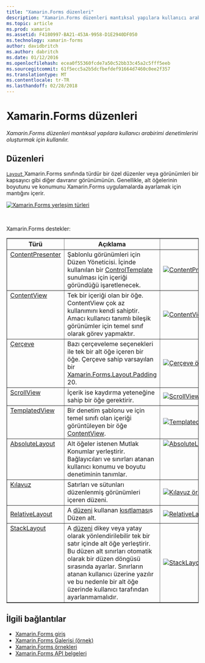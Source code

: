 ```yaml
---
title: "Xamarin.Forms düzenleri"
description: "Xamarin.Forms düzenleri mantıksal yapılara kullanıcı arabirimi denetimlerini oluşturmak için kullanılır."
ms.topic: article
ms.prod: xamarin
ms.assetid: F4180997-BA21-453A-9958-D1E2940DF050
ms.technology: xamarin-forms
author: davidbritch
ms.author: dabritch
ms.date: 01/12/2016
ms.openlocfilehash: ecea0f55360fcde7a50c52bb33c45a2c5fff5eeb
ms.sourcegitcommit: 61f5ecc5a2b5dcfbefdef91664d7460c0ee2f357
ms.translationtype: MT
ms.contentlocale: tr-TR
ms.lasthandoff: 02/28/2018
---
```

# <a name="xamarinforms-layouts"></a>Xamarin.Forms düzenleri

_Xamarin.Forms düzenleri mantıksal yapılara kullanıcı arabirimi denetimlerini oluşturmak için kullanılır._

<style>.tableimg { max-width: none !important;}</style>

## <a name="layouts"></a>Düzenleri

[ `Layout` ](https://developer.xamarin.com/api/type/Xamarin.Forms.Layout) Xamarin.Forms sınıfında türdür bir özel düzenler veya görünümleri bir kapsayıcı gibi diğer davranır görünümünün. Genellikle, alt öğelerinin boyutunu ve konumunu Xamarin.Forms uygulamalarda ayarlamak için mantığını içerir.

 [ ![](layouts-images/layouts-sml.png "Xamarin.Forms yerleşim türleri")](layouts-images/layouts.png "Xamarin.Forms yerleşim türleri")

<br clear="all" />

Xamarin.Forms destekler:

<table align="center" border="1" cellpadding="1" cellspacing="1">
<thead>
    <th>
      <strong>Türü</strong>
    </th>
    <th>
      <strong>Açıklama</strong>
    </th>
    <th style="min-width:400px">
      <strong>ekran görüntüsü</strong>
    </th>
  </thead>
  <tbody>
  <tr>
    <td valign="top">
      <a href="https://developer.xamarin.com/api/type/Xamarin.Forms.ContentPresenter/">ContentPresenter</a>
    </td>
    <td valign="top">
Şablonlu görünümleri için Düzen Yöneticisi. İçinde kullanılan bir <a href="https://developer.xamarin.com/api/type/Xamarin.Forms.ControlTemplate/">ControlTemplate</a> sunulması için içeriği göründüğü işaretlenecek.
    </td>
    <td>
    <a href="https://github.com/xamarin/xamarin-forms-samples/blob/master/Templates/ControlTemplates/SimpleTheme/SimpleTheme/App.xaml"><img src="layouts-images/ContentPresenter.png" title="ContentPresenter örneği" class="tableimg">
    </a></td>
  </tr>
  <tr>
    <td valign="top">
      <a href="https://developer.xamarin.com/api/type/Xamarin.Forms.ContentView/">ContentView</a>
    </td>
    <td valign="top">
Tek bir içeriği olan bir öğe. ContentView çok az kullanımını kendi sahiptir. Amacı kullanıcı tanımlı bileşik görünümler için temel sınıf olarak görev yapmaktır.
    </td>
    <td>
    <a href="https://github.com/xamarin/xamarin-forms-samples/blob/master/FormsGallery/FormsGallery/FormsGallery/ContentViewDemoPage.cs"><img src="layouts-images/ContentView.png" title="ContentView örneği" class="tableimg">
    </a></td>
  </tr>
  <tr>
    <td valign="top">
      <a href="https://developer.xamarin.com/api/type/Xamarin.Forms.Frame/">Çerçeve</a>
    </td>
    <td valign="top">
Bazı çerçeveleme seçenekleri ile tek bir alt öğe içeren bir öğe. Çerçeve sahip varsayılan bir <a href="https://developer.xamarin.com/api/property/Xamarin.Forms.Layout.Padding/">Xamarin.Forms.Layout.Padding</a> 20.
    </td>
    <td>
    <a href="https://github.com/xamarin/xamarin-forms-samples/blob/master/FormsGallery/FormsGallery/FormsGallery/FrameDemoPage.cs"><img src="layouts-images/Frame.png" title="Çerçeve örneği" class="tableimg">
    </a></td>
  </tr>
  <tr>
    <td valign="top">
      <a href="https://developer.xamarin.com/api/type/Xamarin.Forms.ScrollView/">ScrollView</a>
    </td>
    <td valign="top">
İçerik ise kaydırma yeteneğine sahip bir öğe gerektirir.
    </td>
    <td>
    <a href="https://github.com/xamarin/xamarin-forms-samples/blob/master/FormsGallery/FormsGallery/FormsGallery/ScrollViewDemoPage.cs"><img src="layouts-images/ScrollView.png" title="ScrollView örneği" class="tableimg">
    </a></td>
  </tr>
  <tr>
    <td valign="top">
      <a href="https://developer.xamarin.com/api/type/Xamarin.Forms.TemplatedView/">TemplatedView</a>
    </td>
    <td valign="top">
Bir denetim şablonu ve için temel sınıfı olan içeriği görüntüleyen bir öğe <a href=""/api/type/Xamarin.Forms.ContentView/">ContentView</a>.
    </td>
    <td>
    <a href="https://github.com/xamarin/xamarin-forms-samples/tree/master/Templates/ControlTemplates/"><img src="layouts-images/TemplatedView.png" title="TemplatedView örneği" class="tableimg">
    </a></td>
  </tr>
  <tr>
    <td valign="top">
      <a href="https://developer.xamarin.com/api/type/Xamarin.Forms.AbsoluteLayout/">AbsoluteLayout</a>
    </td>
    <td valign="top">
Alt öğeler istenen Mutlak Konumlar yerleştirir. Bağlayıcıları ve sınırları atanan kullanıcı konumu ve boyutu denetiminin tanımlar.
    </td>
    <td valign="top">
      <a href="https://github.com/xamarin/xamarin-forms-samples/blob/master/FormsGallery/FormsGallery/FormsGallery/AbsoluteLayoutDemoPage.cs"><img src="layouts-images/AbsoluteLayout.png" title="AbsoluteLayout örneği" class="tableimg">
    </a></td>
  </tr>
  <tr>
    <td valign="top">
      <a href="https://developer.xamarin.com/api/type/Xamarin.Forms.Grid/">Kılavuz</a>
    </td>
    <td valign="top">
Satırları ve sütunları düzenlenmiş görünümleri içeren düzeni.
    </td>
    <td>
    <a href="https://github.com/xamarin/xamarin-forms-samples/blob/master/FormsGallery/FormsGallery/FormsGallery/GridDemoPage.cs"><img src="layouts-images/Grid.png" title="Kılavuz örneği" class="tableimg">
    </a></td>
  </tr>
  <tr>
    <td>
      <a href="https://developer.xamarin.com/api/type/Xamarin.Forms.RelativeLayout/">RelativeLayout</a>
    </td>
    <td valign="top">
A <a href="https://developer.xamarin.com/api/type/Xamarin.Forms.Layout/%601">düzeni</a> kullanan <a href="https://developer.xamarin.com/api/type/Xamarin.Forms.Constraint/">kısıtlaması</a>s Düzen alt.
    </td>
    <td>
    <a href="https://github.com/xamarin/xamarin-forms-samples/blob/master/FormsGallery/FormsGallery/FormsGallery/RelativeLayoutDemoPage.cs"><img src="layouts-images/RelativeLayout.png" title="RelativeLayout örneği" class="tableimg">
    </a></td>
  </tr>
  <tr>
    <td valign="top">
      <a href="https://developer.xamarin.com/api/type/Xamarin.Forms.StackLayout/">StackLayout</a>
    </td>
    <td valign="top">
A <a href="https://developer.xamarin.com/api/type/Xamarin.Forms.Layout/">düzeni</a> dikey veya yatay olarak yönlendirilebilir tek bir satır içinde alt öğe yerleştirir. Bu düzen alt sınırları otomatik olarak bir düzen döngüsü sırasında ayarlar. Sınırların atanan kullanıcı üzerine yazılır ve bu nedenle bir alt öğe üzerinde kullanıcı tarafından ayarlanmamalıdır.
    </td>
    <td>
    <a href="https://github.com/xamarin/xamarin-forms-samples/blob/master/FormsGallery/FormsGallery/FormsGallery/StackLayoutDemoPage.cs"><img src="layouts-images/StackLayout.png" title="StackLayout örneği" class="tableimg">
    </a></td>
  </tr>
  </tbody>
</table>



## <a name="related-links"></a>İlgili bağlantılar

- [Xamarin.Forms giriş](~/xamarin-forms/get-started/introduction-to-xamarin-forms.md)
- [Xamarin.Forms Galerisi (örnek)](https://developer.xamarin.com/samples/FormsGallery/)
- [Xamarin.Forms örnekleri](https://developer.xamarin.com/samples/tag/Xamarin.Forms/)
- [Xamarin.Forms API belgeleri](https://developer.xamarin.com/api/namespace/Xamarin.Forms)
